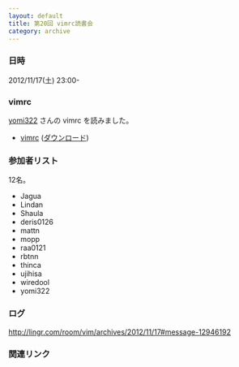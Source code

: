 ```yaml
---
layout: default
title: 第20回 vimrc読書会
category: archive
---
```


### 日時
2012/11/17(土) 23:00-

### vimrc
[yomi322](https://github.com/yomi322) さんの vimrc を読みました。

- [vimrc](https://github.com/yomi322/config/blob/7a98be17babe150dc36b7018d1978403cd6be865/dot.vimrc) ([ダウンロード](https://raw.github.com/yomi322/config/7a98be17babe150dc36b7018d1978403cd6be865/dot.vimrc))


### 参加者リスト

12名。

- Jagua
- Lindan
- Shaula
- deris0126
- mattn
- mopp
- raa0121
- rbtnn
- thinca
- ujihisa
- wiredool
- yomi322

### ログ
<http://lingr.com/room/vim/archives/2012/11/17#message-12946192>

### 関連リンク

